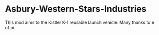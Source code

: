 # Asbury-Western-Stars-Industries
This mod aims to the Kistler K-1 reusable launch vehicle. Many thanks to e of pi.
